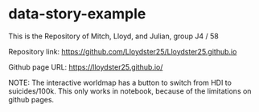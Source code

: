 # data-story-example

This is the Repository of Mitch, Lloyd, and Julian, group J4 / 58

Repository link: https://github.com/Lloydster25/Lloydster25.github.io

Github page URL: https://lloydster25.github.io/

NOTE: The interactive worldmap has a button to switch from HDI to suicides/100k.
      This only works in notebook, because of the limitations on github pages.
